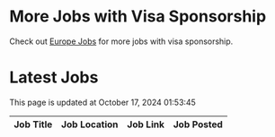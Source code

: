 # More Jobs with Visa Sponsorship

Check out [Europe Jobs](https://github.com/sureshparimi/europejobs#latest-jobs) for more jobs with visa sponsorship.

# Latest Jobs

This page is updated at October 17, 2024 01:53:45

| Job Title | Job Location | Job Link | Job Posted |
| --- | --- | --- | --- |
